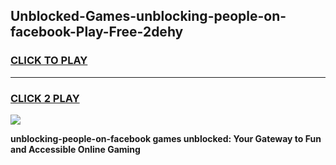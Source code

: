 
## Unblocked-Games-unblocking-people-on-facebook-Play-Free-2dehy
<h3>
<a href="https://premium76.site?title=unblocking-people-on-facebook&ref=10A">CLICK TO PLAY</a></h3>
<hr>

<h3>
<a href="https://premium76.site?title=unblocking-people-on-facebook&ref=10A">CLICK 2 PLAY</a>
  
</h3>

<a href="https://premium76.site?title=unblocking-people-on-facebook&ref=10A"><img src="https://clearcache.store/games.png"></a>


**unblocking-people-on-facebook games unblocked: Your Gateway to Fun and Accessible Online Gaming**
